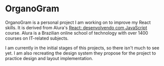 # OrganoGram

OrganoGram is a personal project I am working on to improve my React skills. It is derived from Alura's [React: desenvolvendo com JavaScript](https://cursos.alura.com.br/course/react-desenvolvendo-javascript) course. Alura is a Brazilian online school of technology with over 1400 courses on IT-related subjects.

I am currently in the initial stages of this projects, so there isn't much to see yet. I am also recreating the design system they propose for the project to practice design and layout implementation.
